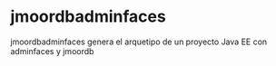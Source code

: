 # jmoordbadminfaces
jmoordbadminfaces genera el arquetipo de un proyecto Java EE con adminfaces y jmoordb
